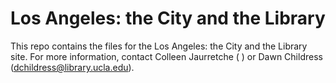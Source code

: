 # Los Angeles: the City and the Library

This repo contains the files for the Los Angeles: the City and the Library site. For more information, contact Colleen Jaurretche ( ) or Dawn Childress (dchildress@library.ucla.edu).
